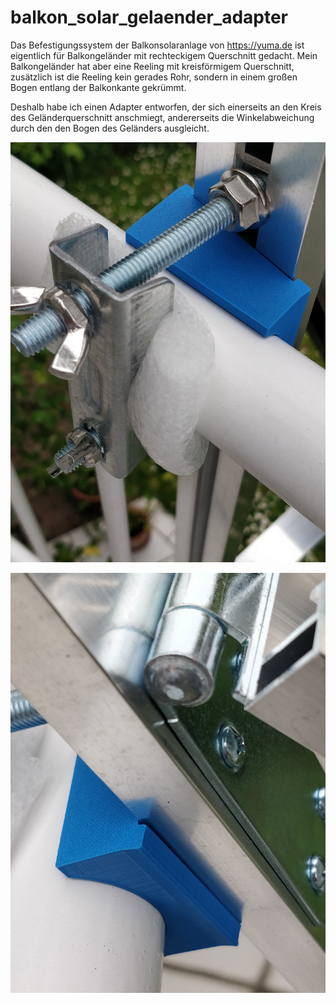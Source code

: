 # balkon_solar_gelaender_adapter
Das Befestigungssystem der Balkonsolaranlage von https://yuma.de ist eigentlich für Balkongeländer mit rechteckigem Querschnitt gedacht. Mein Balkongeländer hat aber eine Reeling mit kreisförmigem Querschnitt, zusätzlich ist die Reeling kein gerades Rohr, sondern in einem großen Bogen entlang der Balkonkante gekrümmt.

Deshalb habe ich einen Adapter entworfen, der sich einerseits an den Kreis des Geländerquerschnitt anschmiegt, andererseits die Winkelabweichung durch den den Bogen des Geländers ausgleicht.

![Foto von montiertem Adapter](images/IMG_20230419_132235.jpg)

![Foto von montiertem Adapter](images/IMG_20230419_132248.jpg)

